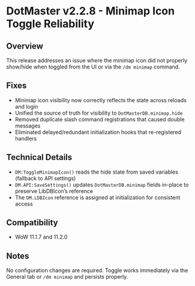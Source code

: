 # DotMaster v2.2.8 - Minimap Icon Toggle Reliability

## Overview
This release addresses an issue where the minimap icon did not properly show/hide when toggled from the UI or via the `/dm minimap` command.

## Fixes
- Minimap icon visibility now correctly reflects the state across reloads and login
- Unified the source of truth for visibility to `DotMasterDB.minimap.hide`
- Removed duplicate slash command registrations that caused double messages
- Eliminated delayed/redundant initialization hooks that re-registered handlers

## Technical Details
- `DM:ToggleMinimapIcon()` reads the hide state from saved variables (fallback to API settings)
- `DM.API:SaveSettings()` updates `DotMasterDB.minimap` fields in-place to preserve LibDBIcon’s reference
- The `DM.LDBIcon` reference is assigned at initialization for consistent access

## Compatibility
- WoW 11.1.7 and 11.2.0

## Notes
No configuration changes are required. Toggle works immediately via the General tab or `/dm minimap` and persists properly. 